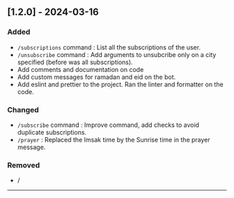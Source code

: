## [1.2.0] - 2024-03-16

### Added

- `/subscriptions` command : List all the subscriptions of the user.
- `/unsubscribe` command : Add arguments to unsubcribe only on a city specified (before was all subscriptions).
- Add comments and documentation on code
- Add custom messages for ramadan and eid on the bot. 
- Add eslint and prettier to the project. Ran the linter and formatter on the code.

### Changed

- `/subscribe` command : Improve command, add checks to avoid duplicate subscriptions.
- `/prayer` : Replaced the Imsak time by the Sunrise time in the prayer message.

### Removed

- /

---
